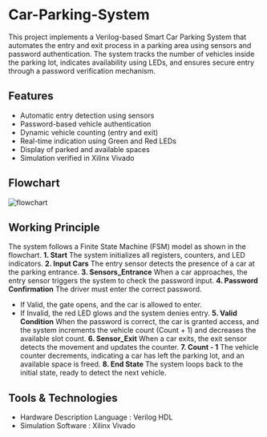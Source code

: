 # Car-Parking-System
This project implements a Verilog-based Smart Car Parking System that automates the entry and exit process in a parking area using sensors and password authentication.
The system tracks the number of vehicles inside the parking lot, indicates availability using LEDs, and ensures secure entry through a password verification mechanism.

## Features
- Automatic entry detection using sensors
- Password-based vehicle authentication
- Dynamic vehicle counting (entry and exit)
- Real-time indication using Green and Red LEDs
- Display of parked and available spaces
- Simulation verified in Xilinx Vivado

## Flowchart
![flowchart](https://github.com/user-attachments/assets/bd7d5783-5b65-4677-b67b-569b71936887)

## Working Principle
The system follows a Finite State Machine (FSM) model as shown in the flowchart.
**1. Start**
The system initializes all registers, counters, and LED indicators.
**2. Input Cars**
The entry sensor detects the presence of a car at the parking entrance.
**3. Sensors_Entrance**
When a car approaches, the entry sensor triggers the system to check the password input.
**4. Password Confirmation**
The driver must enter the correct password.
- If Valid, the gate opens, and the car is allowed to enter.
- If Invalid, the red LED glows and the system denies entry.
**5. Valid Condition**
When the password is correct, the car is granted access, and the system increments the vehicle count (Count + 1) and decreases the available slot count.
**6. Sensor_Exit**
When a car exits, the exit sensor detects the movement and updates the counter.
**7. Count - 1**
The vehicle counter decrements, indicating a car has left the parking lot, and an available space is freed.
**8. End State**
The system loops back to the initial state, ready to detect the next vehicle.

## Tools & Technologies

- Hardware Description Language :	Verilog HDL
- Simulation Software :	Xilinx Vivado
